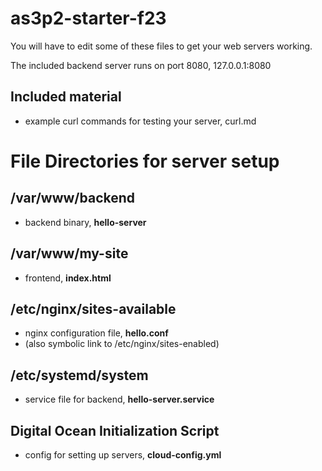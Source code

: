 # as3p2-starter-f23

You will have to edit some of these files to get your web servers working.

The included backend server runs on port 8080, 127.0.0.1:8080

## Included material

- example curl commands for testing your server, curl.md

# File Directories for server setup

## /var/www/backend

- backend binary, **hello-server**

## /var/www/my-site

- frontend, **index.html**

## /etc/nginx/sites-available

- nginx configuration file, **hello.conf**
- (also symbolic link to /etc/nginx/sites-enabled)

## /etc/systemd/system

- service file for backend, **hello-server.service**

## Digital Ocean Initialization Script

- config for setting up servers, **cloud-config.yml**
